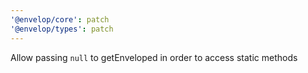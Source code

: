 ```yaml
---
'@envelop/core': patch
'@envelop/types': patch
---
```


Allow passing `null` to getEnveloped in order to access static methods
